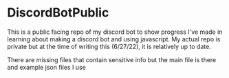 # DiscordBotPublic
This is a public facing repo of my discord bot to show progress I've made in learning about making a discord bot and using javascript. My actual repo is private but at the time of writing this (6/27/22), it is relatively up to date.

There are missing files that contain sensitive info but the main file is there and example json files I use
